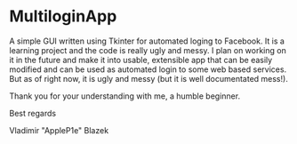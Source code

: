 # MultiloginApp
A simple GUI written using Tkinter for automated loging to Facebook. It is a learning project and the code is really ugly and messy. I plan on working on it in the future and make it into usable, extensible app that can be easily modified and can be used as automated login to some web based services. 
But as of right now, it is ugly and messy (but it is well documentated mess!). 

Thank you for your understanding with me, a humble beginner. 

Best regards

Vladimir "AppleP1e" Blazek 
